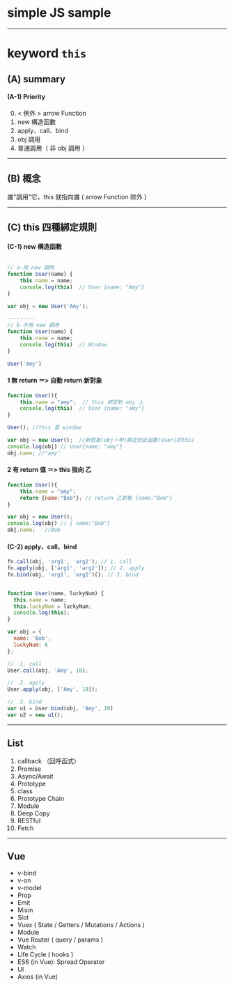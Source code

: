 # simple JS sample
---
# keyword `this`
## (A) summary 
#### (A-1)  Priority
0. < 例外 > arrow Function 
1. new 構造函數
2. apply、call、bind
3. obj 調用
4. 普通調用（ 非 obj 調用 ）

---
## (B) 概念

誰"調用"它，this 就指向誰  ( arrow Function 除外 )

---
## (C) this 四種綁定規則
#### (C-1) new 構造函數
```js

// a-用 new 調用
function User(name) {
    this.name = name;
    console.log(this)  // User {name: "Amy"}
}

var obj = new User('Amy');

---------
// b-不用 new 調用
function User(name) {
    this.name = name;
    console.log(this)  // Window
}

User('Amy')
```
#### 1 無 return ＝> 自動 return 新對象
```js
function User(){
    this.name = "amy";  // this 绑定到 obj 上
    console.log(this)  // User {name: "amy"} 
}

User(); //this 是 window

var obj = new User();  //新對象(obj＝甲)綁定到此函數(User)的this
console.log(obj) // User{name: "amy"}
obj.name; //"amy"
```
#### 2 有 return 值 ＝> this 指向 乙
```js
function User(){
    this.name = "amy";
    return {name:"Bob"}; // return 乙對象 {name:"Bob"}
}

var obj = new User(); 
console.log(obj) // { name:"Bob"}
obj.name;   //Bob

```
#### (C-2) apply、call、bind
```js
fn.call(obj, 'arg1', 'arg2'); // 1. call
fn.apply(obj, ['arg1', 'arg2']); // 2. apply
fn.bind(obj, 'arg1', 'arg2')(); // 3. bind
```
```js

function User(name, luckyNum) {
  this.name = name;
  this.luckyNum = luckyNum;
  console.log(this);
}

var obj = {
  name: 'Bob',
  luckyNum: 6
};

//  1. call
User.call(obj, 'Amy', 10);

//  2. apply
User.apply(obj, ['Amy', 10]);

//  3. bind
var u1 = User.bind(obj, 'Amy', 10)
var u2 = new u1();

```
---
## List
1. callback （回呼函式）
2. Promise
3. Async/Await
4. Prototype
5. class
6. Prototype Chain
7. Module
8. Deep Copy
9. RESTful
10. Fetch
---

## Vue
- v-bind
- v-on
- v-model
- Prop 
- Emit
- Mixin
- Slot 
- Vuex ( State / Getters / Mutations / Actions )
- Module
- Vue Router ( query / params )
- Watch
- Life Cycle ( hooks )
- ES6 (in Vue): Spread Operator
- UI
- Axios (in Vue)
